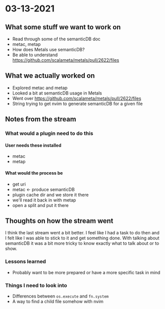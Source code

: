 # 03-13-2021


## What some stuff we want to work on
  - Read through some of the semanticDB doc
  - metac, metap
  - How does Metals use semanticDB?
  - Be able to understand https://github.com/scalameta/metals/pull/2622/files

## What we actually worked on
  - Explored metac and metap
  - Looked a bit at semanticDB usage in Metals
  - Went over https://github.com/scalameta/metals/pull/2622/files
  - String trying to get nvim to generate semanticDB for a given file

## Notes from the stream

### What would a plugin need to do this
#### User needs these installed
  - metac
  - metap
#### What would the process be
  - get uri
  - metac <- produce semanticDB
  - plugin cache dir and we store it there
  - we'll read it back in with metap
  - open a split and put it there

## Thoughts on how the stream went

I think the last stream went a bit better. I feel like I had a task to do then
and I felt like I was able to stick to it and get something done. With talking
about semanticDB it was a bit more tricky to know exactly what to talk about or
to show.

### Lessons learned
  - Probably want to be more prepared or have a more specific task in mind

### Things I need to look into
  - Differences between `os.execute` and `fn.system`
  - A way to find a child file somehow with nvim
